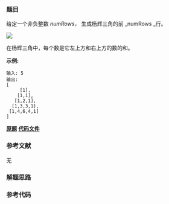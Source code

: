 ### 题目
给定一个非负整数  _numRows，_ 生成杨辉三角的前  _numRows  _行。

![](https://upload.wikimedia.org/wikipedia/commons/0/0d/PascalTriangleAnimated2.gif)

在杨辉三角中，每个数是它左上方和右上方的数的和。

**示例:**

    
    
    输入: 5
    输出:
    [
         [1],
        [1,1],
       [1,2,1],
      [1,3,3,1],
     [1,4,6,4,1]
    ]

 **[原题](https://leetcode-cn.com/problems/pascals-triangle/)**    **[代码文件]()**


### 参考文献
无

### 解题思路




### 参考代码

```go


```




